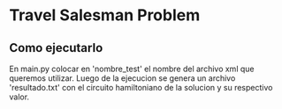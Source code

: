 # Travel Salesman Problem

## Como ejecutarlo

En main.py colocar en 'nombre_test' el nombre del archivo xml que queremos utilizar. Luego de la ejecucion se genera un archivo 'resultado.txt' con el circuito hamiltoniano de la solucion y su respectivo valor.